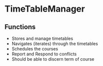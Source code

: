 # TimeTableManager

## Functions
* Stores and manage timetables
* Navigates (iterates) through the timetables
* Schedules the courses
* Report and Respond to conflicts
* Should be able to discern term of course
